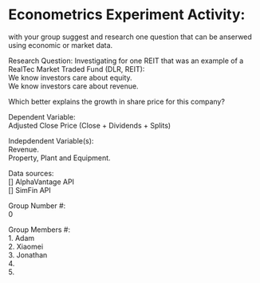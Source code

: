 # Econometrics Experiment Activity:

with your group suggest and research one question that can be anserwed using economic or market data.

Research Question:
   Investigating for one REIT that was an example of a RealTec Market Traded Fund (DLR, REIT):  
   We know investors care about equity.  
   We know investors care about revenue.  
   
   Which better explains the growth in share price for this company?  
   
Dependent Variable:  
  <y> Adjusted Close Price (Close + Dividends + Splits)  

Indepdendent Variable(s):  
  <X1> Revenue.  
  <X2> Property, Plant and Equipment.  
    
Data sources:  
    [] AlphaVantage API  
    [] SimFin API  
    
    
    
Group Number #:  
    0  
    
Group Members #:  
    1. Adam  
    2. Xiaomei  
    3. Jonathan  
    4.  
    5.  
